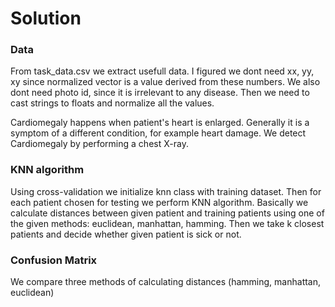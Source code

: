 # Solution

### Data
From task_data.csv we extract usefull data. I figured we dont need xx, yy, xy since normalized vector is a value derived from these numbers. We also dont need photo id, since it is irrelevant to any disease. Then we need to cast strings to floats and normalize all the values.

Cardiomegaly happens when patient's heart is enlarged. Generally it is a symptom of a different condition, for example heart damage. We detect Cardiomegaly by performing a chest X-ray.
 
### KNN algorithm
Using cross-validation we initialize knn class with training dataset. Then for each patient chosen for testing we perform KNN algorithm. Basically we calculate distances between given patient and training patients using one of the given methods: euclidean, manhattan, hamming. Then we take k closest patients and decide whether given patient is sick or not.

### Confusion Matrix
We compare three methods of calculating distances (hamming, manhattan, euclidean)

